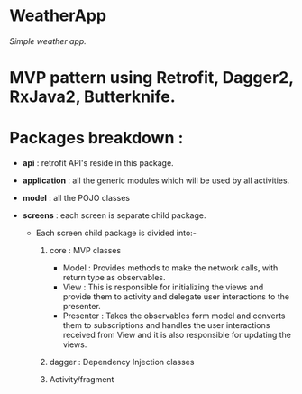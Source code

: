 # WeatherApp
###### Simple weather app.

# MVP pattern using Retrofit, Dagger2, RxJava2, Butterknife.

# Packages breakdown :

- **api** : retrofit API's reside in this package.

- **application** : all the generic modules which will be used by all activities.

- **model** : all the POJO classes 

- **screens** : each screen is separate child package.

    - Each screen child package is divided into:- 
    
      1. core : MVP classes
            - Model : Provides methods to make the network calls, with return type as observables.
            - View :  This is responsible for initializing the views and provide them to activity and delegate user                                 interactions to the presenter.
            - Presenter : Takes the observables form model and converts them to subscriptions and handles the user                                       interactions received from View  and it is also responsible for updating the views.

      
      2. dagger : Dependency Injection classes
      
      3. Activity/fragment
        
